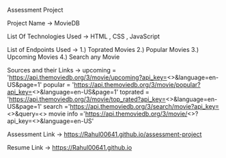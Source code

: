 Assessment Project


Project Name ->  MovieDB

List Of Technologies Used ->  HTML , CSS , JavaScript 

List of Endpoints Used -> 1.)  Toprated Movies
            	 	  2.)  Popular Movies
     			  3.)  Upcoming Movies
			  4.)  Search any Movie

Sources and their Links ->  upcoming = 'https://api.themoviedb.org/3/movie/upcoming?api_key=<<api key>>&language=en-US&page=1'
			    popular = 'https://api.themoviedb.org/3/movie/popular?api_key=<<api key>>&language=en-US&page=1'
			    toprated = 'https://api.themoviedb.org/3/movie/top_rated?api_key=<<api key>>&language=en-US&page=1'
			    search ='https://api.themoviedb.org/3/search/movie?api_key=<<api key>>&query=<<movie name>>
	                    movie info ='https://api.themoviedb.org/3/movie/<<movie id>>?api_key=<<api key>>&language=en-US'

Assessment Link  ->  https://Rahul00641.github.io/assessment-project

Resume Link  ->  https://Rahul00641.github.io
